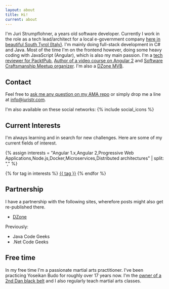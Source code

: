 ```yaml
---
layout: about
title: Hi!
current: about
---
```


I'm Juri Strumpflohner, a <span id="age"></span> years old software developer. Currently I work in the role as a tech lead/architect for a local e-government company [here in beautiful South Tyrol (Italy)](https://www.youtube.com/watch?v=YVFzw9QJegk&fmt=22). I'm mainly doing full-stack development in C# and Java. Most of the time I'm on the frontend however, doing some heavy coding with JavaScript (Angular), which is also my main passion. I'm a [tech reviewer for PacktPub](https://www.packtpub.com/), [Author of a video course on Angular 2](/blog/2016/04/learning-angular2-directives-course/) and [Software Craftsmanship Meetup organizer](http://www.meetup.com/Software-Craftsmanship-SouthTyrol/). I'm also a [DZone MVB](https://dzone.com/users/999973/juristr.html).

<script>
(function() {
  // calculates my age
  var date1 = new Date("5/15/1985");
  var date2 = new Date();
  var timeDiff = Math.abs(date2.getTime() - date1.getTime());
  //var diffDays = Math.ceil(timeDiff / 1000 / 60 / 24 / 365);

  var diff = timeDiff / 1000;
  var seconds = Math.round(diff % 60);
  diff /= 60;
  var minutes = Math.round(diff % 60);
  diff /= 60;
  var hours = Math.round(diff % 24);
  diff /= 24;
  var days = Math.round(diff % 365);
  diff /= 365;
  var years = Math.round(diff);

  document.getElementById('age').innerHTML = years;
})();
</script>

## Contact

Feel free to [ask me any question on my AMA repo]() or simply drop me a line at <a href='mailto:&#105;&#110;&#102;&#111;&#064;&#106;&#117;&#114;&#105;&#115;&#116;&#114;&#046;&#099;&#111;&#109;'>&#105;&#110;&#102;&#111;&#064;&#106;&#117;&#114;&#105;&#115;&#116;&#114;&#046;&#099;&#111;&#109;</a>.

I'm also available on these social networks: {% include social_icons %}


## Current Interests

I'm always learning and in search for new challenges. Here are some of my current fields of interest.

{% assign interests = "Angular 1.x,Angular 2,Progressive Web Applications,Node.js,Docker,Microservices,Distributed architectures" | split: "," %}
<div class="tags">
  {% for tag in interests %}
  <a href="javascript:;">{{ tag }}</a>
  {% endfor %}
</div>

## Partnership

I have a partnership with the following sites, wherefore posts might also get re-published there.

- [DZone](http://www.dzone.com/users/juristr)

Previously:

- Java Code Geeks
- .Net Code Geeks

## Free time

In my free time I'm a passionate martial arts practitioner. I've been practicing Yoseikan Budo for roughly over 17 years now. I'm the [owner of a 2nd Dan black belt](/blog/2012/10/2nd-dan-yoseikan-budo/) and I also regularly teach martial arts classes.
